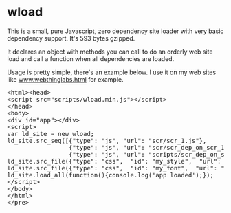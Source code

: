 # wload
This is a small, pure Javascript, zero dependency site loader with very basic dependency support. It's 593 bytes gzipped.

It declares an object with methods you can call to do an orderly web site load and call a function when all dependencies are loaded.

Usage is pretty simple, there's an example below. I use it on my web sites like www.webthinglabs.html for example.

<pre>
&lthtml>&lthead>
&ltscript src="scripts/wload.min.js">&lt/script>
&lt/head>
&ltbody>
&ltdiv id="app">&lt/div>
&ltscript>
var ld_site = new wload;
ld_site.src_seq([{"type": "js", "url": "scr/scr_1.js"}, 
                 {"type": "js", "url": "scr/scr_dep_on_scr_1.js"}, 
                 {"type": "js", "url": "scripts/scr_dep_on_scr_2.js"}]);
ld_site.src_file({"type": "css",  "id": "my_style",  "url": "site.css"});
ld_site.src_file({"type": "css",  "id": "my_font",  "url": "https://fontlibrary.org/face/cyanotype"});
ld_site.load_all(function(){console.log('app loaded');});
&lt/script>
&lt/body>
&lt/html>
&lt/pre>
